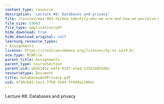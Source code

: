 ```yaml
---
content_type: resource
description: 'Lecture #8: Databases and privacy'
file: /courses/mas-963-techno-identity-who-we-are-and-how-we-perceive-ourselves-and-others-spring-2002/4f99c6d2cec17fb81b445f494a2289ec_databasesAndPrivacy.pdf
file_size: 53863
file_type: application/pdf
hide_download: true
hide_download_original: null
learning_resource_types:
- Assignments
license: https://creativecommons.org/licenses/by-nc-sa/4.0/
ocw_type: OCWFile
parent_title: Assignments
parent_type: CourseSection
parent_uid: a6d5101e-e4fa-81d7-e1e8-125b1b85589c
resourcetype: Document
title: databasesAndPrivacy.pdf
uid: 4f99c6d2-cec1-7fb8-1b44-5f494a2289ec
---
```

Lecture #8: Databases and privacy